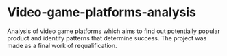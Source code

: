 # Video-game-platforms-analysis
Analysis of video game platforms which aims to find out potentially popular product and identify patterns that determine success.
The project was made as a final work of requalification.
